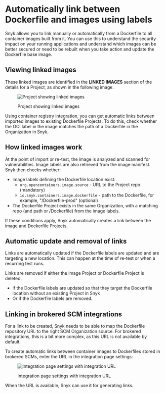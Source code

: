 # Automatically link between Dockerfile and images using labels

Snyk allows you to link manually or automatically from a Dockerfile to all container images built from it. You can use this to understand the security impact on your running applications and understand which images can be better secured or need to be rebuilt when you take action and update the Dockerfile base image.

## Viewing linked images

These linked images are identified in the **LINKED IMAGES** section of the details for a Project, as shown in the following image.

<figure><img src="../../../.gitbook/assets/mceclip3.png" alt="Project showing linked images"><figcaption><p>Project showing linked images</p></figcaption></figure>

Using container registry integration, you can get automatic links between imported images to existing Dockerfile Projects. To do this, check whether the OCI label in the image matches the path of a Dockerfile in the Organization in Snyk.

## How linked images work

At the point of import or re-test, the image is analyzed and scanned for vulnerabilities. Image labels are also retrieved from the image manifest. Snyk then checks whether:

* Image labels defining the Dockerfile location exist:
  * `org.opencontainers.image.source` - URL to the Project repo (mandatory)
  * `io.snyk.containers.image.dockerfile` - path to the Dockerfile, for example,  "/Dockerfile-prod" (optional)
* The Dockerfile Project exists in the same Organization, with a matching repo (and path or /Dockerfile) from the image labels.

If these conditions apply, Snyk automatically creates a link between the image and Dockerfile Projects.

## Automatic update and removal of links

Links are automatically updated if the Dockerfile labels are updated and are targeting a new location. This can happen at the time of re-test or when a recurring test runs.

Links are removed if either the image Project or Dockerfile Project is deleted.

* If the Dockerfile labels are updated so that they target the Dockerfile location without an existing Project in Snyk
* Or if the Dockerfile labels are removed.

## Linking in brokered SCM integrations

For a link to be created, Snyk needs to be able to map the Dockerfile repository URL to the right SCM Organization source. For brokered integrations, this is a bit more complex, as this URL is not available by default.

To create automatic links between container images to Dockerfiles stored in brokered SCMs, enter the URL in the integration page settings:

<figure><img src="../../../.gitbook/assets/mceclip0-4-.png" alt="Integration page settings with integration URL"><figcaption><p>Integration page settings with integration URL</p></figcaption></figure>

When the URL is available, Snyk can use it for generating links.
